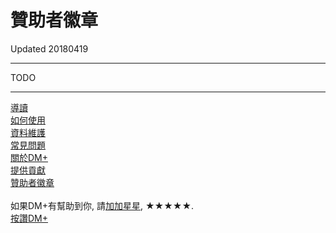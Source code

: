 # 贊助者徽章
Updated 20180419

---
TODO




---
[導讀](../guide.md)<br/>
[如何使用](how2use.md)<br/>
[資料維護](data_maintenance.md)<br/>
[常見問題](faq.md)<br/>
[關於DM+](about.md)<br/>
[提供貢獻](contribution.md)<br/>
[贊助者徽章](sponsor_badge.md)<br/>
<br/>
如果DM+有幫助到你, 請[加加星星](https://play.google.com/store/apps/details?id=com.colaorange.dailymoney), ★★★★★.<br/>
[按讚DM+](https://www.facebook.com/co.daily.money)